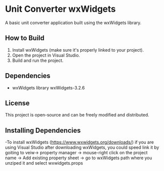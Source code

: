 # Unit Converter wxWidgets

A basic unit converter application built using the wxWidgets library.

## How to Build

1. Install wxWidgets (make sure it's properly linked to your project).
2. Open the project in Visual Studio.
3. Build and run the project.

## Dependencies

- wxWidgets library wxWidgets-3.2.6

## License

This project is open-source and can be freely modified and distributed.

## Installing Dependencies

-To install wxWidgets (https://www.wxwidgets.org/downloads/)
if you are using Visual Studio after downloading wxWidgets, you could speed link it by goiting to veiw-> property manager -> mouse-right click on the project name
-> Add existing property sheet -> go to wxWidgets path where you unziped it and select wxwidgets.props
